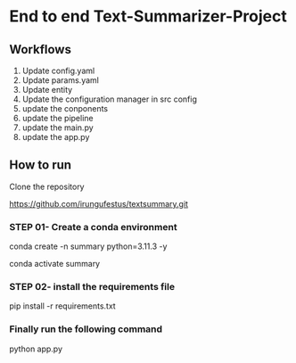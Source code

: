 # End to end Text-Summarizer-Project

## Workflows  

1. Update config.yaml
2. Update params.yaml
3. Update entity
4. Update the configuration manager in src config
5. update the conponents
6. update the pipeline
7. update the main.py
8. update the app.py

## How to run  

Clone the repository

<https://github.com/irungufestus/textsummary.git>

### STEP 01- Create a conda environment  

conda create -n summary  python=3.11.3    -y  

conda activate summary  

### STEP 02- install the requirements file

pip install -r requirements.txt

### Finally run the following command

python app.py
